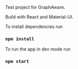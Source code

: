 Test project for GraphAware.

Build with React and Material-UI.

To install dependencies run

### `npm install`

To run the app in dev mode run

### `npm start`

